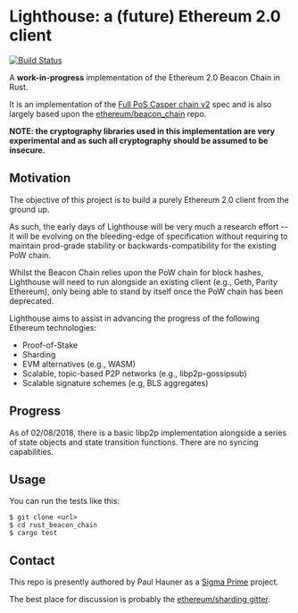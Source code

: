 # Lighthouse: a (future) Ethereum 2.0 client 

[![Build Status](https://travis-ci.org/sigp/lighthouse.svg?branch=master)](https://travis-ci.org/sigp/lighthouse)

A **work-in-progress** implementation of the Ethereum 2.0 Beacon Chain in Rust.

It is an implementation of the [Full PoS Casper chain
v2](https://notes.ethereum.org/SCIg8AH5SA-O4C1G1LYZHQ?view) spec and is also
largely based upon the
[ethereum/beacon_chain](https://github.com/ethereum/beacon_chain) repo.

**NOTE: the cryptography libraries used in this implementation are very
experimental and as such all cryptography should be assumed to be insecure.**

## Motivation

The objective of this project is to build a purely Ethereum 2.0 client from
the ground up.

As such, the early days of Lighthouse will be very much a research effort -- it
will be evolving on the bleeding-edge of specification without requiring to
maintain prod-grade stability or backwards-compatibility for the existing PoW
chain. 

Whilst the Beacon Chain relies upon the PoW chain for block hashes, Lighthouse
will need to run alongside an existing client (e.g., Geth, Parity Ethereum),
only being able to stand by itself once the PoW chain has been deprecated.

Lighthouse aims to assist in advancing the progress of the following Ethereum
technologies:

 - Proof-of-Stake
 - Sharding
 - EVM alternatives (e.g., WASM)
 - Scalable, topic-based P2P networks (e.g., libp2p-gossipsub) 
 - Scalable signature schemes (e.g, BLS aggregates)

## Progress

As of 02/08/2018, there is a basic libp2p implementation alongside a series of
state objects and state transition functions. There are no syncing capabilities.

## Usage

You can run the tests like this:

```
$ git clone <url>
$ cd rust_beacon_chain
$ cargo test
```

## Contact

This repo is presently authored by Paul Hauner as a 
[Sigma Prime](https://github.com/sigp) project. 

The best place for discussion is probably the [ethereum/sharding
gitter](https://gitter.im/ethereum/sharding).
